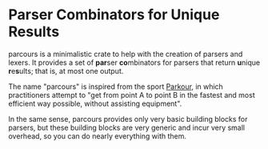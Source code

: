 # Parser Combinators for Unique Results

parcours is a minimalistic crate to help with the creation of parsers and lexers.
It provides a set of **par**ser **co**mbinators for parsers that return
**u**nique **r**e**s**ults; that is, at most one output.

The name "parcours" is inspired from the sport [Parkour],
in which practitioners attempt to
"get from point A to point B in the fastest and most efficient way possible,
without assisting equipment".

In the same sense, parcours provides only very basic building blocks for parsers,
but these building blocks are very generic and incur very small overhead,
so you can do nearly everything with them.

[Parkour]: https://en.wikipedia.org/wiki/Parkour
